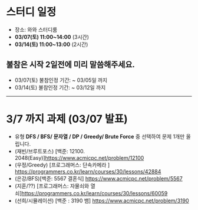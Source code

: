 # 스터디 일정
- 장소: 와와 스터디룸
- **03/07(토) 11:00~14:00** (3시간)
- **03/14(토) 11:00~13:00** (2시간)

## 불참은 시작 2일전에 미리 말씀해주세요.
- 03/07(토) 불참인정 기간: ~ 03/05일 까지
- 03/14(토) 불참인정 기간: ~ 03/12일 까지

<hr>

# 3/7 까지 과제 (03/07 발표)
- 유형 **DFS / BFS/ 문자열 / DP / Greedy/ Brute Force** 중 선택하여 문제 1개만 올립니다.
- (재빈/브루트포스) [백준: 12100. 2048(Easy)]https://www.acmicpc.net/problem/12100 
- (우정/Greedy) [프로그래머스: 단속카메라 ] https://programmers.co.kr/learn/courses/30/lessons/42884 
- (은강/BFS)[백준: 5567 결혼식] https://www.acmicpc.net/problem/5567
- (지훈/??) [프로그래머스: 자물쇠와 열쇠]https://programmers.co.kr/learn/courses/30/lessons/60059
- (선희/시뮬레이션) [백준 : 3190 뱀] https://www.acmicpc.net/problem/3190 
